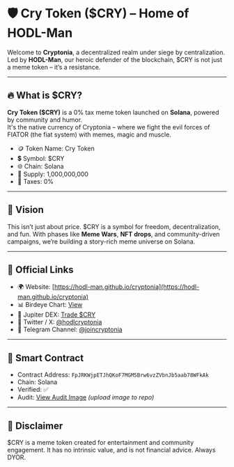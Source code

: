 # 🛡️ Cry Token ($CRY) – Home of HODL-Man

Welcome to **Cryptonia**, a decentralized realm under siege by centralization. Led by **HODL-Man**, our heroic defender of the blockchain, $CRY is not just a meme token – it’s a resistance.

---

## 🔥 What is $CRY?

**Cry Token ($CRY)** is a 0% tax meme token launched on **Solana**, powered by community and humor.  
It's the native currency of Cryptonia – where we fight the evil forces of FIATOR (the fiat system) with memes, magic and muscle.

- 🪙 Token Name: Cry Token  
- 💲 Symbol: $CRY  
- 🌐 Chain: Solana  
- 🧱 Supply: 1,000,000,000  
- 🚫 Taxes: 0%

---

## 🧠 Vision

This isn’t just about price. $CRY is a symbol for freedom, decentralization, and fun. With phases like **Meme Wars**, **NFT drops**, and community-driven campaigns, we’re building a story-rich meme universe on Solana.

---

## 🔗 Official Links

- 🌍 Website: [https://hodl-man.github.io/cryptonia](https://hodl-man.github.io/cryptonia)  
- 📊 Birdeye Chart: [View](https://birdeye.so/token/FpJRKWjpETJhQKoF7MGM5Brw6vzZVbnJb5aab78WFkAk?chain=solana&tab=trades)  
- 🔁 Jupiter DEX: [Trade $CRY](https://jup.ag/tokens/FpJRKWjpETJhQKoF7MGM5Brw6vzZVbnJb5aab78WFkAk)  
- 📣 Twitter / X: [@hodlcryptonia](https://x.com/HODLcrytoken)  
- 💬 Telegram Channel: [@joincryptonia](https://t.me/joincry)

---

## 📜 Smart Contract

- Contract Address: `FpJRKWjpETJhQKoF7MGM5Brw6vzZVbnJb5aab78WFkAk`
- Chain: Solana  
- Verified: ✅  
- Audit: [View Audit Image](./A_Smart_Contract_Audit_Report_for_Cry_Token_($CRY).png) *(upload image to repo)*

---

## 📎 Disclaimer

$CRY is a meme token created for entertainment and community engagement. It has no intrinsic value, and is not financial advice. Always DYOR.
